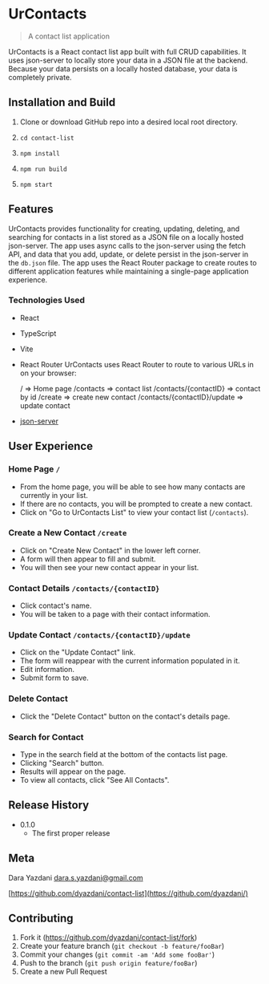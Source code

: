 # UrContacts
> A contact list application

UrContacts is a React contact list app built with full CRUD capabilities. It uses json-server to locally store your data in a JSON file at the backend. Because your data persists on a locally hosted database, your data is completely private.

## Installation and Build

1. Clone or download GitHub repo into a desired local root directory.

2. `cd contact-list`

3. `npm install` 

4. `npm run build`

5. `npm start`


## Features

UrContacts provides functionality for creating, updating, deleting, and searching for contacts in a list stored as a JSON file on a locally hosted json-server. The app uses async calls to the json-server using the fetch API, and data that you add, update, or delete persist in the json-server in the `db.json` file. The app uses the React Router package to create routes to different application features while maintaining a single-page application experience.

### Technologies Used
- React
- TypeScript
- Vite
- React Router
    UrContacts uses React Router to route to various URLs in on your browser: 

    /                               => Home page
    /contacts                       => contact list
    /contacts/{contactID}           => contact by id
    /create                         => create new contact
    /contacts/{contactID}/update    => update contact
- [json-server][json-server] 


## User Experience
### Home Page `/`
- From the home page, you will be able to see how many contacts are currently in your list.
- If there are no contacts, you will be prompted to create a new contact. 
- Click on "Go to UrContacts List" to view your contact list (`/contacts`). 

### Create a New Contact `/create`
- Click on "Create New Contact" in the lower left corner. 
- A form will then appear to fill and submit.
- You will then see your new contact appear in your list.

### Contact Details `/contacts/{contactID}`
- Click contact's name.
- You will be taken to a page with their contact information.

### Update Contact `/contacts/{contactID}/update`
- Click on the "Update Contact" link. 
- The form will reappear with the current information populated in it. 
- Edit information.
- Submit form to save.

### Delete Contact
- Click the "Delete Contact" button on the contact's details page.

### Search for Contact
- Type in the search field at the bottom of the contacts list page. 
- Clicking "Search" button.
- Results will appear on the page.
- To view all contacts, click "See All Contacts". 


## Release History

* 0.1.0
    * The first proper release

## Meta

Dara Yazdani 
dara.s.yazdani@gmail.com

[https://github.com/dyazdani/contact-list](https://github.com/dyazdani/)

## Contributing

1. Fork it (<https://github.com/dyazdani/contact-list/fork>)
2. Create your feature branch (`git checkout -b feature/fooBar`)
3. Commit your changes (`git commit -am 'Add some fooBar'`)
4. Push to the branch (`git push origin feature/fooBar`)
5. Create a new Pull Request


[typescript]: https://www.typescriptlang.org/id/download
[vite]: https://vitejs.dev/guide/
[json-server]: https://github.com/typicode/json-server
